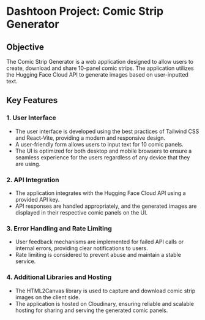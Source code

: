 # Dashtoon Project: Comic Strip Generator

## Objective

The Comic Strip Generator is a web application designed to allow users to create, download and share 10-panel comic strips. The application utilizes the Hugging Face Cloud API to generate images based on user-inputted text.

## Key Features

### 1. User Interface

- The user interface is developed using the best practices of Tailwind CSS and React-Vite, providing a modern and responsive design.
- A user-friendly form allows users to input text for 10 comic panels.
- The UI is optimized for both desktop and mobile browsers to ensure a seamless experience for the users regardless of any device that they are using.
  
### 2. API Integration

- The application integrates with the Hugging Face Cloud API using a provided API key.
- API responses are handled appropriately, and the generated images are displayed in their respective comic panels on the UI.

### 3. Error Handling and Rate Limiting

- User feedback mechanisms are implemented for failed API calls or internal errors, providing clear notifications to users.
- Rate limiting is considered to prevent abuse and maintain a stable service.

### 4. Additional Libraries and Hosting

- The HTML2Canvas library is used to capture and download comic strip images on the client side.
- The application is hosted on Cloudinary, ensuring reliable and scalable hosting for sharing and serving the generated comic panels.
  

